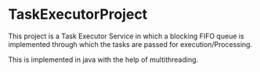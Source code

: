 # TaskExecutorProject

This project is a Task Executor Service in which a blocking FIFO queue is implemented through which the tasks are passed 
for execution/Processing.

This is implemented in java with the help of multithreading.

